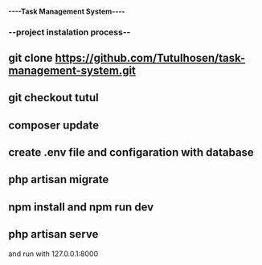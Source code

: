 #### ----Task Management System---- ####

### --project instalation process-- ###
## git clone https://github.com/Tutulhosen/task-management-system.git ##
## git checkout tutul ##
## composer update ##
## create .env file and configaration with database ##
## php artisan migrate ##
## npm install and npm run dev ##
## php artisan serve ## 
and run with 127.0.0.1:8000